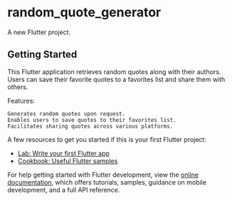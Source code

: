 # random_quote_generator

A new Flutter project.

## Getting Started

This Flutter application retrieves random quotes along with their authors. Users can save their favorite quotes to a favorites list and share them with others.

Features:

    Generates random quotes upon request.
    Enables users to save quotes to their favorites list.
    Facilitates sharing quotes across various platforms.

A few resources to get you started if this is your first Flutter project:

- [Lab: Write your first Flutter app](https://docs.flutter.dev/get-started/codelab)
- [Cookbook: Useful Flutter samples](https://docs.flutter.dev/cookbook)

For help getting started with Flutter development, view the
[online documentation](https://docs.flutter.dev/), which offers tutorials,
samples, guidance on mobile development, and a full API reference.
